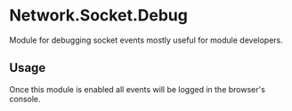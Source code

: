 # Network.Socket.Debug

Module for debugging socket events mostly useful for module developers.

## Usage

Once this module is enabled all events will be logged in the browser's console.
